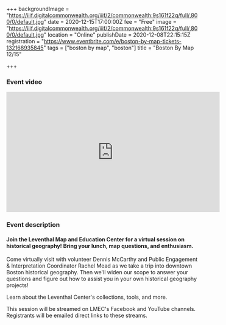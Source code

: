 +++
backgroundImage = "https://iiif.digitalcommonwealth.org/iiif/2/commonwealth:9s161f22q/full/,800/0/default.jpg"
date = 2020-12-15T17:00:00Z
fee = "Free"
image = "https://iiif.digitalcommonwealth.org/iiif/2/commonwealth:9s161f22q/full/,800/0/default.jpg"
location = "Online"
publishDate = 2020-12-08T22:15:15Z
registration = "https://www.eventbrite.com/e/boston-by-map-tickets-132168935845"
tags = ["boston by map", "boston"]
title = "Boston By Map 12/15"

+++
### Event video

<iframe width="560" height="315" src="https://www.youtube.com/embed/4yXA6nnvUMk" frameborder="0" allow="accelerometer; autoplay; clipboard-write; encrypted-media; gyroscope; picture-in-picture" allowfullscreen></iframe>

### Event description

#### Join the Leventhal Map and Education Center for a virtual session on historical geography! Bring your lunch, map questions, and enthusiasm.

Come virtually visit with volunteer Dennis McCarthy and Public Engagement & Interpretation Coordinator Rachel Mead as we take a trip into downtown Boston historical geography. Then we'll widen our scope to answer your questions and figure out how to assist you in your own historical geography projects!

Learn about the Leventhal Center's collections, tools, and more.

This session will be streamed on LMEC's Facebook and YouTube channels. Registrants will be emailed direct links to these streams.